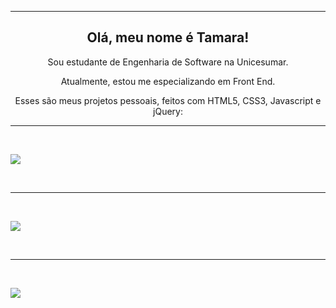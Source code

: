<hr>

<div align="center">
  <h2>Olá, meu nome é Tamara!</h2> 
  <p>Sou estudante de Engenharia de Software na Unicesumar.</p> 
  <p>Atualmente, estou me especializando em Front End.</p>
  <p>Esses são meus projetos pessoais, feitos com HTML5, CSS3, Javascript e jQuery:</p>
</div>
 

<hr>

<br />

<a href="https://tamarap2.github.io/Batera-Girl/" target="_blank"><img src="https://user-images.githubusercontent.com/87210574/186040723-c0060cb2-b25c-4157-90b3-a0bacb0c76ab.png"></a>

<br />

<hr>

<br />

<a href="https://tamarap2.github.io/Bateria-Online/" target="_blank"><img src="https://user-images.githubusercontent.com/87210574/180038820-d6ab6dac-79a3-49b9-b5bd-a6a183e5f06d.png"></a>

<br />

<hr>

<br />

<a href="https://tamarap2.github.io/Simon-Game/" target="_blank"><img src="https://user-images.githubusercontent.com/87210574/184525891-da9bc6d5-5fb1-4042-a47d-f50e3144c2c1.png"></a>
 
